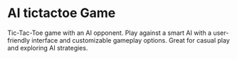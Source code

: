 # AI tictactoe Game
 Tic-Tac-Toe game with an AI opponent. Play against a smart AI with a user-friendly interface and customizable gameplay options. Great for casual play and exploring AI strategies.
